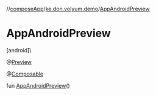 //[composeApp](../../index.md)/[ke.don.volyum.demo](index.md)/[AppAndroidPreview](-app-android-preview.md)

# AppAndroidPreview

[android]\

@[Preview](https://developer.android.com/reference/kotlin/androidx/compose/ui/tooling/preview/Preview.html)

@[Composable](https://developer.android.com/reference/kotlin/androidx/compose/runtime/Composable.html)

fun [AppAndroidPreview](-app-android-preview.md)()